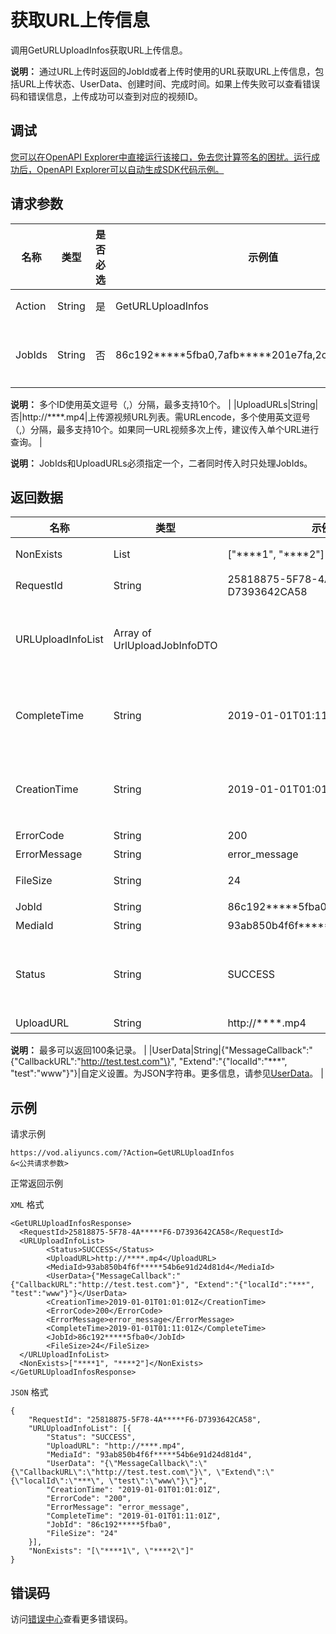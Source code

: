 # 获取URL上传信息

调用GetURLUploadInfos获取URL上传信息。

**说明：** 通过URL上传时返回的JobId或者上传时使用的URL获取URL上传信息，包括URL上传状态、UserData、创建时间、完成时间。如果上传失败可以查看错误码和错误信息，上传成功可以查到对应的视频ID。

## 调试

[您可以在OpenAPI Explorer中直接运行该接口，免去您计算签名的困扰。运行成功后，OpenAPI Explorer可以自动生成SDK代码示例。](https://api.aliyun.com/#product=vod&api=GetURLUploadInfos&type=RPC&version=2017-03-21)

## 请求参数

|名称|类型|是否必选|示例值|描述|
|--|--|----|---|--|
|Action|String|是|GetURLUploadInfos|系统规定参数。取值：**GetURLUploadInfos**。 |
|JobIds|String|否|86c192\*\*\*\*\*5fba0,7afb\*\*\*\*\*201e7fa,2cc49\*\*\*\*\*97378|JobId列表。JobId可以通过[GetPlayInfo](~~56124~~)接口中返回的PlayInfo结构体中获取。

 **说明：** 多个ID使用英文逗号（,）分隔，最多支持10个。 |
|UploadURLs|String|否|http://\*\*\*\*.mp4|上传源视频URL列表。需URLencode，多个使用英文逗号（,）分隔，最多支持10个。如果同一URL视频多次上传，建议传入单个URL进行查询。 |

**说明：** JobIds和UploadURLs必须指定一个，二者同时传入时只处理JobIds。

## 返回数据

|名称|类型|示例值|描述|
|--|--|---|--|
|NonExists|List|\["\*\*\*\*1", "\*\*\*\*2"\]|不存在的ID或URL列表。 |
|RequestId|String|25818875-5F78-4A\*\*\*\*\*F6-D7393642CA58|请求ID。 |
|URLUploadInfoList|Array of UrlUploadJobInfoDTO| |URL上传信息列表。具体上传名称及描述，请参见[URL上传信息](~~52839~~)。 |
|CompleteTime|String|2019-01-01T01:11:01Z|完成时间。格式为：*yyyy-MM-dd*T*HH:mm:ss*Z（UTC时间）。 |
|CreationTime|String|2019-01-01T01:01:01Z|创建时间。格式为：*yyyy-MM-dd*T*HH:mm:ss*Z（UTC时间）。 |
|ErrorCode|String|200|错误码。 |
|ErrorMessage|String|error\_message|错误信息。 |
|FileSize|String|24|文件大小。单位：字节。 |
|JobId|String|86c192\*\*\*\*\*5fba0|Job ID。 |
|MediaId|String|93ab850b4f6f\*\*\*\*\*54b6e91d24d81d4|上传视频ID。 |
|Status|String|SUCCESS|URL拉取任务状态。具体的拉取状态取值及说明，请参见[URL上传任务状态](~~52839~~)。 |
|UploadURL|String|http://\*\*\*\*.mp4|上传URL地址。

 **说明：** 最多可以返回100条记录。 |
|UserData|String|\{"MessageCallback":"\{"CallbackURL":"http://test.test.com"\}", "Extend":"\{"localId":"\*\*\*", "test":"www"\}"\}|自定义设置。为JSON字符串。更多信息，请参见[UserData](~~86952~~)。 |

## 示例

请求示例

```
https://vod.aliyuncs.com/?Action=GetURLUploadInfos
&<公共请求参数>
```

正常返回示例

`XML` 格式

```
<GetURLUploadInfosResponse>
  <RequestId>25818875-5F78-4A*****F6-D7393642CA58</RequestId>
  <URLUploadInfoList>
        <Status>SUCCESS</Status>
        <UploadURL>http://****.mp4</UploadURL>
        <MediaId>93ab850b4f6f*****54b6e91d24d81d4</MediaId>
        <UserData>{"MessageCallback":"{"CallbackURL":"http://test.test.com"}", "Extend":"{"localId":"***", "test":"www"}"}</UserData>
        <CreationTime>2019-01-01T01:01:01Z</CreationTime>
        <ErrorCode>200</ErrorCode>
        <ErrorMessage>error_message</ErrorMessage>
        <CompleteTime>2019-01-01T01:11:01Z</CompleteTime>
        <JobId>86c192*****5fba0</JobId>
        <FileSize>24</FileSize>
  </URLUploadInfoList>
  <NonExists>["****1", "****2"]</NonExists>
</GetURLUploadInfosResponse>
```

`JSON` 格式

```
{
	"RequestId": "25818875-5F78-4A*****F6-D7393642CA58",
	"URLUploadInfoList": [{
		"Status": "SUCCESS",
		"UploadURL": "http://****.mp4",
		"MediaId": "93ab850b4f6f*****54b6e91d24d81d4",
		"UserData": "{\"MessageCallback\":\"{\"CallbackURL\":\"http://test.test.com\"}\", \"Extend\":\"{\"localId\":\"***\", \"test\":\"www\"}\"}",
		"CreationTime": "2019-01-01T01:01:01Z",
		"ErrorCode": "200",
		"ErrorMessage": "error_message",
		"CompleteTime": "2019-01-01T01:11:01Z",
		"JobId": "86c192*****5fba0",
		"FileSize": "24"
	}],
	"NonExists": "[\"****1\", \"****2\"]"
}
```

## 错误码

访问[错误中心](https://error-center.aliyun.com/status/product/vod)查看更多错误码。

